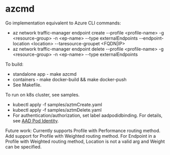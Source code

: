 # azcmd

Go implementation equivalent to Azure CLI commands:
   * az network traffic-manager endpoint create --profile &lt;profile-name> -g &lt;resource-group> -n &lt;ep-name> --type externalEndpoints --endpoint-location &lt;location> --taresource-groupet &lt;FQDN|IP>
   * az network traffic-manager endpoint delete --profile &lt;profile-name> -g &lt;resource-group> -n &lt;ep-name> --type externalEndpoints 

To build:
* standalone app - make azcmd
* containers -  make docker-build && make docker-push
* See Makefile.

To run on k8s cluster, see samples.
   * kubectl apply -f samples/aztmCreate.yaml
   * kubectl apply -f samples/aztmDelete.yaml
   * For authentication/authorization, set label aadpodidbinding.  For details, see [AAD Pod Identity](https://github.com/Azure/aad-pod-identity).

Future work:
Currently supports Profile with Performance routing method.  Add support for Profile with Weighted routing method.  For Endpoint in a Profile with Weighted routing method, Location is not a valid arg and Weight can be specified.
